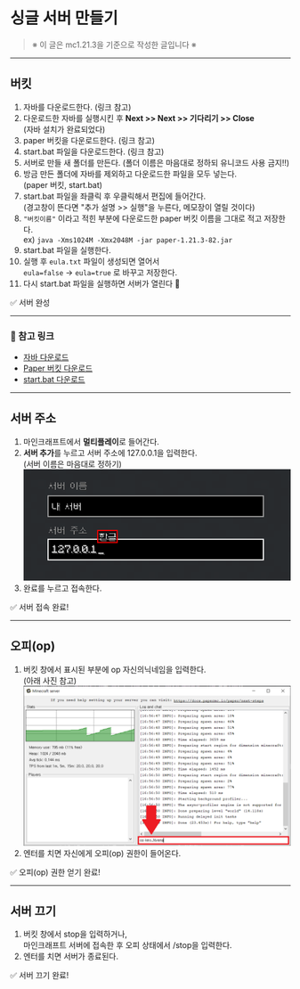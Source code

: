 # **싱글 서버 만들기**

> <span class="cc">※ 이 글은 mc1.21.3을 기준으로 작성한 글입니다 ※</span>

---

## <span class="title">버킷</span>

1. 자바를 다운로드한다. <span class="ref">(링크 참고)</span>  
2. 다운로드한 자바를 실행시킨 후 **Next >> Next >> 기다리기 >> Close**  
   <span class="ref">(자바 설치가 완료되었다)</span>  
3. <span class="file">paper 버킷</span>을 다운로드한다. <span class="ref">(링크 참고)</span>  
4. <span class="file">start.bat</span> 파일을 다운로드한다. <span class="ref">(링크 참고)</span>  
5. 서버로 만들 새 폴더를 만든다. <span class="ref">(폴더 이름은 마음대로 정하되 유니코드 사용 금지!!)</span>  
6. 방금 만든 폴더에 <span class="warn">자바를 제외하고</span> 다운로드한 파일을 모두 넣는다.  
   <span class="ref">(paper 버킷, start.bat)</span>  
7. <span class="file">start.bat</span> 파일을 좌클릭 후 우클릭해서 편집에 들어간다.  
   <span class="ref">(경고창이 뜬다면 "추가 설명 >> 실행"을 누른다, 메모장이 열릴 것이다)</span>  
8. `"버킷이름"` 이라고 적힌 부분에 다운로드한 paper 버킷 이름을 그대로 적고 저장한다.  
   <span class="ref">ex) `java -Xms1024M -Xmx2048M -jar paper-1.21.3-82.jar`</span>  
9. <span class="file">start.bat</span> 파일을 실행한다.  
10. 실행 후 `eula.txt` 파일이 생성되면 열어서  
    <span class="warn">`eula=false`</span> → <span class="warn">`eula=true`</span> 로 바꾸고 저장한다.  
11. 다시 <span class="file">start.bat</span> 파일을 실행하면 서버가 열린다 🎉  

✅ 서버 완성

---

### 📎 참고 링크
- [자바 다운로드](https://bit.ly/3PvQvaX)  
- [Paper 버킷 다운로드](https://papermc.io/downloads/paper)  
- [start.bat 다운로드](https://bit.ly/3PvzdL1)  

---

## <span class="title">서버 주소</span>

1. 마인크래프트에서 **멀티플레이**로 들어간다.  
2. **서버 추가**를 누르고 서버 주소에 <span class="file">127.0.0.1</span>을 입력한다.  
   <span class="ref">(서버 이름은 마음대로 정하기)</span>  
![참고1](../assets/images/sk/서버_만들기_1.png)
3. 완료를 누르고 접속한다.  

✅ 서버 접속 완료!

---

## <span class="title">오피(op)</span>

1. 버킷 창에서 표시된 부분에 <span class="file">op 자신의닉네임</span>을 입력한다.  
   <span class="ref">(아래 사진 참고)</span>  
![참고2](../assets/images/sk/서버_만들기_2.png)
2. 엔터를 치면 자신에게 <span class="warn">오피(op)</span> 권한이 들어온다.  

✅ 오피(op) 권한 얻기 완료!

---

## <span class="title">서버 끄기</span>

1. 버킷 창에서 <span class="file">stop</span>을 입력하거나,  
   마인크래프트 서버에 접속한 후 오피 상태에서 <span class="file">/stop</span>을 입력한다.  
2. 엔터를 치면 서버가 종료된다.  

✅ 서버 끄기 완료!
